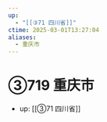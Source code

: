 ```yaml
---
up:
  - "[[③71 四川省]]"
ctime: 2025-03-01T13:27:04
aliases:
  - 重庆市
---
```


# ③719 重庆市

- up: [[③71 四川省]]
